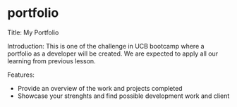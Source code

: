 # portfolio
Title: My Portfolio

Introduction: This is one of the challenge in UCB bootcamp where a portfolio as a developer will be created. We are expected to apply all our learning from previous lesson. 

Features:
- Provide an overview of the work and projects completed
- Showcase your strenghts and find possible development work and client